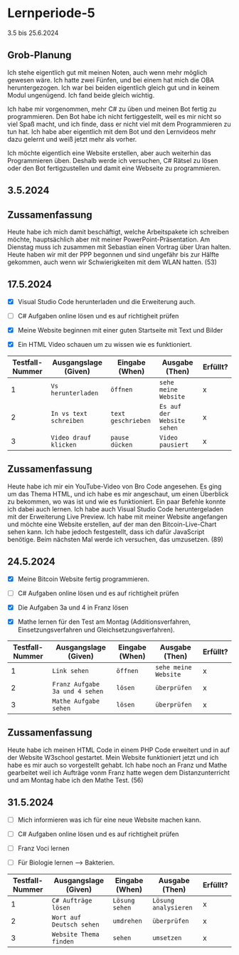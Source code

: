 # Lernperiode-5

3.5 bis 25.6.2024

## Grob-Planung

Ich stehe eigentlich gut mit meinen Noten, auch wenn mehr möglich gewesen wäre. Ich hatte zwei Fünfen, und bei einem hat mich die OBA heruntergezogen. Ich war bei beiden eigentlich gleich gut und in keinem Modul ungenügend. Ich fand beide gleich wichtig.

Ich habe mir vorgenommen, mehr C# zu üben und meinen Bot fertig zu programmieren. Den Bot habe ich nicht fertiggestellt, weil es mir nicht so viel Spaß macht, und ich finde, dass er nicht viel mit dem Programmieren zu tun hat. Ich habe aber eigentlich mit dem Bot und den Lernvideos mehr dazu gelernt und weiß jetzt mehr als vorher.

Ich möchte eigentlich eine Website erstellen, aber auch weiterhin das Programmieren üben. Deshalb werde ich versuchen, C# Rätsel zu lösen oder den Bot fertigzustellen und damit eine Webseite zu programmieren.



## 3.5.2024


## Zussamenfassung

Heute habe ich mich damit beschäftigt, welche Arbeitspakete ich schreiben möchte, hauptsächlich aber mit meiner PowerPoint-Präsentation. Am Dienstag muss ich zusammen mit Sebastian einen Vortrag über Uran halten. Heute haben wir mit der PPP begonnen und sind ungefähr bis zur Hälfte gekommen, auch wenn wir Schwierigkeiten mit dem WLAN hatten. (53)




## 17.5.2024

- [x] Visual Studio Code herunterladen und die Erweiterung auch.
- [ ] C# Aufgaben online lösen und es auf richtigheit prüfen
- [x] Meine Website beginnen mit einer guten Startseite mit Text und Bilder
- [x] Ein HTML Video schauen um zu wissen wie es funktioniert.


| Testfall-Nummer |	Ausgangslage (Given) |	Eingabe (When) |	Ausgabe (Then) |	Erfüllt? |
| --------------- | ------------------- | --------------- | ---------------- | -------- |
|   1 | `Vs herunterladen` | `öffnen`| `sehe meine Website` | x | 
|   2 | `In vs text schreiben` | `text geschrieben` | `Es auf der Website sehen` | x |
|   3 |  `Video drauf klicken` | `pause dücken`  | `Video pausiert` | x |



## Zussamenfassung

Heute habe ich mir ein YouTube-Video von Bro Code angesehen. Es ging um das Thema HTML, und ich habe es mir angeschaut, um einen Überblick zu bekommen, wo was ist und wie es funktioniert. Ein paar Befehle konnte ich dabei auch lernen. Ich habe auch Visual Studio Code heruntergeladen mit der Erweiterung Live Preview. Ich habe mit meiner Website angefangen und möchte eine Website erstellen, auf der man den Bitcoin-Live-Chart sehen kann. Ich habe jedoch festgestellt, dass ich dafür JavaScript benötige. Beim nächsten Mal werde ich versuchen, das umzusetzen. (89)


## 24.5.2024

- [x] Meine Bitcoin Website fertig programmieren.
- [ ] C# Aufgaben online lösen und es auf richtigheit prüfen
- [x] Die Aufgaben 3a und 4 in Franz lösen
- [x] Mathe lernen für den Test am Montag (Additionsverfahren, Einsetzungsverfahren und Gleichsetzungsverfahren).


| Testfall-Nummer |	Ausgangslage (Given) |	Eingabe (When) |	Ausgabe (Then) |	Erfüllt? |
| --------------- | ------------------- | --------------- | ---------------- | -------- |
|   1 | `Link sehen` | `öffnen`| `sehe meine Website` | x | 
|   2 |  `Franz Aufgabe 3a und 4 sehen` | `lösen`  | `überprüfen` | x |
|   3 |  `Mathe Aufgabe sehen` | `lösen`  | `überprüfen` | x |

## Zussamenfassung

Heute habe ich meinen HTML Code in einem PHP Code erweitert und in auf der Website W3school gestartet. Mein Website funktioniert jetzt und ich habe es mir auch so vorgestellt gehabt. Ich habe noch an Franz und Mathe gearbeitet weil ich Aufträge 
vonm Franz hatte wegen dem Distanzunterricht und am Montag habe ich den Mathe Test. (56)


## 31.5.2024

- [ ] Mich informieren was ich für eine neue Website machen kann.
- [ ] C# Aufgaben online lösen und es auf richtigheit prüfen
- [ ] Franz Voci lernen
- [ ] Für Biologie lernen --> Bakterien.


| Testfall-Nummer |	Ausgangslage (Given) |	Eingabe (When) |	Ausgabe (Then) |	Erfüllt? |
| --------------- | ------------------- | --------------- | ---------------- | -------- |
|   1 | `C# Aufträge lösen` | `Lösung sehen`| `Lösung analysieren` | x | 
|   2 |  `Wort auf Deutsch sehen` | `umdrehen`  | `überprüfen` | x |
|   3 |  `Website Thema finden` | `sehen`  | `umsetzen` | x |

